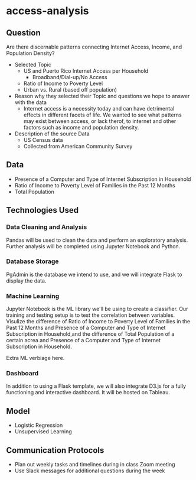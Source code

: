 # access-analysis

## Question

Are there discernable patterns connecting Internet Access, Income, and Population Density?
- Selected Topic
  - US and Puerto Rico Internet Access per Household
    - Broadband/Dial-up/No Access
  - Ratio of Income to Poverty Level
  - Urban vs. Rural (based off population)
- Reason why they selected their Topic and questions we hope to answer with the data
  - Internet access is a necessity today and can have detrimental effects in different facets of life. We wanted to see what patterns may exist between access, or lack therof, to internet and other factors such as income and population density.
- Description of the source Data
  - US Census data
  - Collected from American Community Survey

## Data
- Presence of a Computer and Type of Internet Subscription in Household
- Ratio of Income to Poverty Level of Families in the Past 12 Months
- Total Population

## Technologies Used
### Data Cleaning and Analysis
Pandas will be used to clean the data and perform an exploratory analysis. Further analysis will be completed using Jupyter Notebook and Python.

### Database Storage
PgAdmin is the database we intend to use, and we will integrate Flask to display the data.

### Machine Learning
Jupyter Notebook is the ML library we'll be using to create a classifier. Our training and testing setup is to test the correlation between variables. Visulize the difference of Ratio of Income to Poverty Level of Families in the Past 12 Months and Presence of a Computer and Type of Internet Subscription in Household,and the difference of  Total Population of a certain acrea and Presence of a Computer and Type of Internet Subscription in Household. 

Extra ML verbiage here.

### Dashboard
In addition to using a Flask template, we will also integrate D3.js for a fully functioning and interactive dashboard. It will be hosted on Tableau.

## Model
- Logistic Regression
- Unsupervised Learning

## Communication Protocols
- Plan out weekly tasks and timelines during in class Zoom meeting
- Use Slack messages for additional questions during the week
